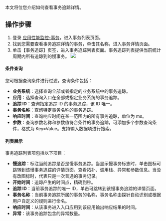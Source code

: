 本文将位您介绍如何查看事务追踪详情。


## 操作步骤

1. 登录 [应用性能监控-事务](https://console.cloud.tencent.com/tapm/tracking)，进入事务列表页面。
2. 找到您需要查看事务追踪详情的事务，单击其名称，进入事务详情页面。
3. 单击【事务追踪】页签，进入事务追踪列表页面。事务追踪列表提供当前统计周期内所有追踪到的慢事务。
![](https://main.qcloudimg.com/raw/9be8fde0bfaf48988efafa97b5c1fe65.png)

#### 条件查询
您可根据查询条件进行过滤，查询条件包括：

- **业务系统**：选择查询全部或者指定的业务系统中的事务追踪。
- **应用**：选择查询入口在全部或指定业务系统的事务追踪。
- **追踪 ID**：查询指定追踪 ID 的事务追踪，该 ID 唯一。
- **事务名称**：查询特定事务名称的事务追踪。
- **响应时间**：查询响应时间在某一范围内的所有事务追踪，单位为 ms。
- **参数**：查询参数名称和参数值符合条件的事务追踪，可添加多个参数查询条件，格式为 Key=Value。支持输入数据项进行搜索。



#### 列表展示

事务追踪列表项包括以下项目：
- **慢追踪**：标注当前追踪是否是慢事务追踪。当显示慢事务标志时，单击图标可跳转到该慢事务追踪的详情页面，查看拓扑、调用栈、异常和参数信息。当没有改图标时，代表只是一次普通的事务记录。
- **开始时间**：追踪产生的时间点，精确到秒。
- **追踪 ID**：当前事务追踪的唯一 ID，单击可跳转到该慢事务追踪的详情页面。
- **事务名称**：当前事务追踪所属的事务的名称，事务名称由探针自动识别或根据用户自定义的规则进行命名。
- **响应时间**：从该事务进入入口应用到该应用输出响应结果的时间。
- **异常**：该事务追踪包含的异常数量。
